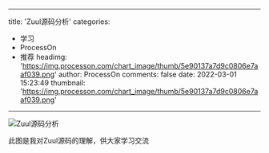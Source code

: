 
---
title: 'Zuul源码分析'
categories: 
 - 学习
 - ProcessOn
 - 推荐
headimg: 'https://img.processon.com/chart_image/thumb/5e90137a7d9c0806e7aaf039.png'
author: ProcessOn
comments: false
date: 2022-03-01 15:23:49
thumbnail: 'https://img.processon.com/chart_image/thumb/5e90137a7d9c0806e7aaf039.png'
---

<div>   
<img class="thumb" alt="Zuul源码分析" src="https://img.processon.com/chart_image/thumb/5e90137a7d9c0806e7aaf039.png" referrerpolicy="no-referrer">
<p>此图是我对Zuul源码的理解，供大家学习交流</p>  
</div>
            